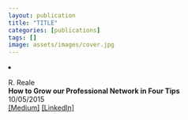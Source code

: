 ```yaml
---
layout: publication
title: "TITLE"
categories: [publications]
tags: []
image: assets/images/cover.jpg
---
```

<!-- Item: TODO -->
<li ><p>
R. Reale<br>
<b>How to Grow our Professional Network in Four Tips</b><br>
10/05/2015
<br />
<a href="https://medium.com/@robertoreale/how-to-grow-our-professional-network-in-four-tips-c3eceaa9c98f" target="_blank">[Medium]</a>
<a href="https://www.linkedin.com/pulse/how-grow-our-professional-network-four-tips-roberto-reale/" target="_blank">[LinkedIn]</a>
</p>
<div id="bib_TODO" class="bibtex noshow">
<pre>
</pre>
</div>
</li>
